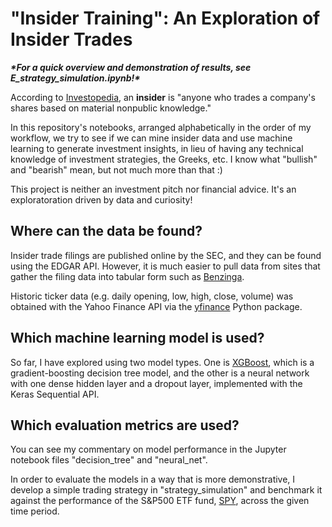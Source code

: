 # "Insider Training": An Exploration of Insider Trades
***\*For a quick overview and demonstration of results, see E_strategy_simulation.ipynb!\****

According to [Investopedia](https://www.investopedia.com/terms/i/insider.asp), an **insider** is "anyone who trades a company's shares based on material nonpublic knowledge."

In this repository's notebooks, arranged alphabetically in the order of my workflow, we try to see if we can mine insider data and use machine learning to generate investment insights, in lieu of having any technical knowledge of investment strategies, the Greeks, etc. I know what "bullish" and "bearish" mean, but not much more than that :)

This project is neither an investment pitch nor financial advice. It's an exploratoration driven by data and curiosity!

## Where can the data be found?
Insider trade filings are published online by the SEC, and they can be found using the EDGAR API. However, it is much easier to pull data from sites that gather the filing data into tabular form such as [Benzinga](https://www.benzinga.com/).

Historic ticker data (e.g. daily opening, low, high, close, volume) was obtained with the Yahoo Finance API via the [yfinance](https://pypi.org/project/yfinance/) Python package.

## Which machine learning model is used?
So far, I have explored using two model types. One is [XGBoost](https://xgboost.readthedocs.io/en/stable/index.html), which is a gradient-boosting decision tree model, and the other is a neural network with one dense hidden layer and a dropout layer, implemented with the Keras Sequential API.

## Which evaluation metrics are used?
You can see my commentary on model performance in the Jupyter notebook files "decision_tree" and "neural_net". 

In order to evaluate the models in a way that is more demonstrative, I develop a simple trading strategy in "strategy_simulation" and benchmark it against the performance of the S&P500 ETF fund, [SPY](https://www.google.com/finance/quote/SPY:NYSEARCA), across the given time period.
